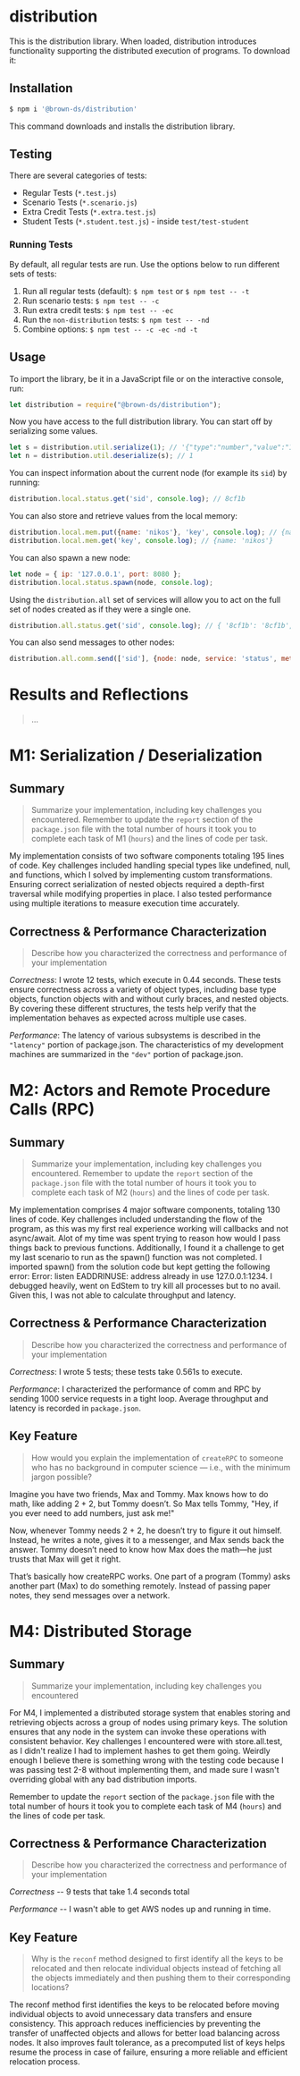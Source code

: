 # distribution

This is the distribution library. When loaded, distribution introduces functionality supporting the distributed execution of programs. To download it:

## Installation

```sh
$ npm i '@brown-ds/distribution'
```

This command downloads and installs the distribution library.

## Testing

There are several categories of tests:
  *	Regular Tests (`*.test.js`)
  *	Scenario Tests (`*.scenario.js`)
  *	Extra Credit Tests (`*.extra.test.js`)
  * Student Tests (`*.student.test.js`) - inside `test/test-student`

### Running Tests

By default, all regular tests are run. Use the options below to run different sets of tests:

1. Run all regular tests (default): `$ npm test` or `$ npm test -- -t`
2. Run scenario tests: `$ npm test -- -c` 
3. Run extra credit tests: `$ npm test -- -ec`
4. Run the `non-distribution` tests: `$ npm test -- -nd`
5. Combine options: `$ npm test -- -c -ec -nd -t`

## Usage

To import the library, be it in a JavaScript file or on the interactive console, run:

```js
let distribution = require("@brown-ds/distribution");
```

Now you have access to the full distribution library. You can start off by serializing some values. 

```js
let s = distribution.util.serialize(1); // '{"type":"number","value":"1"}'
let n = distribution.util.deserialize(s); // 1
```

You can inspect information about the current node (for example its `sid`) by running:

```js
distribution.local.status.get('sid', console.log); // 8cf1b
```

You can also store and retrieve values from the local memory:

```js
distribution.local.mem.put({name: 'nikos'}, 'key', console.log); // {name: 'nikos'}
distribution.local.mem.get('key', console.log); // {name: 'nikos'}
```

You can also spawn a new node:

```js
let node = { ip: '127.0.0.1', port: 8080 };
distribution.local.status.spawn(node, console.log);
```

Using the `distribution.all` set of services will allow you to act 
on the full set of nodes created as if they were a single one.

```js
distribution.all.status.get('sid', console.log); // { '8cf1b': '8cf1b', '8cf1c': '8cf1c' }
```

You can also send messages to other nodes:

```js
distribution.all.comm.send(['sid'], {node: node, service: 'status', method: 'get'}, console.log); // 8cf1c
```

# Results and Reflections

> ...
# M1: Serialization / Deserialization


## Summary

> Summarize your implementation, including key challenges you encountered. Remember to update the `report` section of the `package.json` file with the total number of hours it took you to complete each task of M1 (`hours`) and the lines of code per task.

My implementation consists of two software components totaling 195 lines of code. Key challenges included handling special types like undefined, null, and functions, which I solved by implementing custom transformations. Ensuring correct serialization of nested objects required a depth-first traversal while modifying properties in place. I also tested performance using multiple iterations to measure execution time accurately.

## Correctness & Performance Characterization


> Describe how you characterized the correctness and performance of your implementation


*Correctness*: I wrote 12 tests, which execute in 0.44 seconds. These tests ensure correctness across a variety of object types, including base type objects, function objects with and without curly braces, and nested objects. By covering these different structures, the tests help verify that the implementation behaves as expected across multiple use cases.


*Performance*: The latency of various subsystems is described in the `"latency"` portion of package.json. The characteristics of my development machines are summarized in the `"dev"` portion of package.json.


# M2: Actors and Remote Procedure Calls (RPC)

## Summary

> Summarize your implementation, including key challenges you encountered. Remember to update the `report` section of the `package.json` file with the total number of hours it took you to complete each task of M2 (`hours`) and the lines of code per task.


My implementation comprises 4 major software components, totaling 130 lines of code. Key challenges included understanding the flow of the program, as this was my first real experience working will callbacks and not async/await. Alot of my time was spent trying to reason how would I pass things back to previous functions. Additionally, I found it a challenge to get my last scenario to run as the spawn() function was not completed. I imported spawn() from the solution code but kept getting the following error: Error: listen EADDRINUSE: address already in use 127.0.0.1:1234. I debugged heavily, went on EdStem to try kill all processes but to no avail. Given this, I was not able to calculate throughput and latency. 


## Correctness & Performance Characterization

> Describe how you characterized the correctness and performance of your implementation


*Correctness*: I wrote 5 tests; these tests take 0.561s to execute.


*Performance*: I characterized the performance of comm and RPC by sending 1000 service requests in a tight loop. Average throughput and latency is recorded in `package.json`.


## Key Feature

> How would you explain the implementation of `createRPC` to someone who has no background in computer science — i.e., with the minimum jargon possible?

Imagine you have two friends, Max and Tommy. Max knows how to do math, like adding 2 + 2, but Tommy doesn’t. So Max tells Tommy, "Hey, if you ever need to add numbers, just ask me!"

Now, whenever Tommy needs 2 + 2, he doesn’t try to figure it out himself. Instead, he writes a note, gives it to a messenger, and Max sends back the answer. Tommy doesn’t need to know how Max does the math—he just trusts that Max will get it right.

That’s basically how createRPC works. One part of a program (Tommy) asks another part (Max) to do something remotely. Instead of passing paper notes, they send messages over a network.


# M4: Distributed Storage


## Summary

> Summarize your implementation, including key challenges you encountered

For M4, I implemented a distributed storage system that enables storing and retrieving objects across a group of nodes using primary keys. The solution ensures that any node in the system can invoke these operations with consistent behavior. Key challenges I encountered were with store.all.test, as I didn't realize I had to implement hashes to get them going. Weirdly enough I believe there is something wrong with the testing code because I was passing test 2-8 without implementing them, and made sure I wasn't overriding global with any bad distribution imports.


Remember to update the `report` section of the `package.json` file with the total number of hours it took you to complete each task of M4 (`hours`) and the lines of code per task.


## Correctness & Performance Characterization

> Describe how you characterized the correctness and performance of your implementation


*Correctness* -- 9 tests that take 1.4 seconds total


*Performance* -- I wasn't able to get AWS nodes up and running in time.


## Key Feature

> Why is the `reconf` method designed to first identify all the keys to be relocated and then relocate individual objects instead of fetching all the objects immediately and then pushing them to their corresponding locations?

The reconf method first identifies the keys to be relocated before moving individual objects to avoid unnecessary data transfers and ensure consistency. This approach reduces inefficiencies by preventing the transfer of unaffected objects and allows for better load balancing across nodes. It also improves fault tolerance, as a precomputed list of keys helps resume the process in case of failure, ensuring a more reliable and efficient relocation process.
